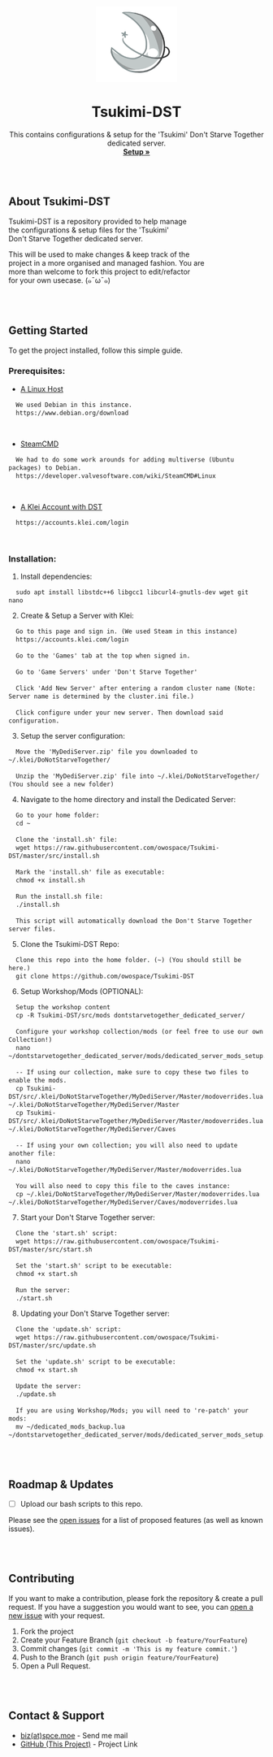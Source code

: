 


<div align="center">

  <img src="https://raw.githubusercontent.com/owospace/spce.moe/master/logo.png" width="160" height="148">
  <h1 align="center">Tsukimi-DST</h1>

  <p align="center">
    This contains configurations & setup for the 'Tsukimi' Don't Starve Together dedicated server.<br>
    <a href="https://github.com/owospace/Tsukimi-DST#getting-started"><strong>Setup »</strong></a>
    <br>
  </p>

</div><br><br>

<div>

  <h2>About Tsukimi-DST</h2>

  Tsukimi-DST is a repository provided to help manage<br>
  the configurations & setup files for the 'Tsukimi'<br>
  Don't Starve Together dedicated server.<br>
  
  This will be used to make changes & keep track of the<br>
  project in a more organised and managed fashion. You are<br>
  more than welcome to fork this project to edit/refactor<br>
  for your own usecase. (๑¯ω¯๑)<br>

</div><br><br>

<div>

  <h2>Getting Started</h2>

  To get the project installed, follow this simple guide.<br>

  <h3>Prerequisites:</h3>

  * [A Linux Host](https://www.debian.org/download)<br>
  ```
    We used Debian in this instance.
    https://www.debian.org/download
  ```
  <br>

  * [SteamCMD](https://developer.valvesoftware.com/wiki/SteamCMD#Linux)<br>
  ```
    We had to do some work arounds for adding multiverse (Ubuntu packages) to Debian.
    https://developer.valvesoftware.com/wiki/SteamCMD#Linux
  ```
  <br>
  
  * [A Klei Account with DST](https://accounts.klei.com/login)<br>
  ```
    https://accounts.klei.com/login
  ```
  <br>

  <h3>Installation:</h3>
  
  1. Install dependencies:<br>
  ```
    sudo apt install libstdc++6 libgcc1 libcurl4-gnutls-dev wget git nano
  ```

  2. Create & Setup a Server with Klei:<br>
  ```
    Go to this page and sign in. (We used Steam in this instance)
    https://accounts.klei.com/login

    Go to the 'Games' tab at the top when signed in.

    Go to 'Game Servers' under 'Don't Starve Together'

    Click 'Add New Server' after entering a random cluster name (Note: Server name is determined by the cluster.ini file.)

    Click configure under your new server. Then download said configuration.
  ```

  3. Setup the server configuration:<br>
  ```
    Move the 'MyDediServer.zip' file you downloaded to ~/.klei/DoNotStarveTogether/
    
    Unzip the 'MyDediServer.zip' file into ~/.klei/DoNotStarveTogether/ (You should see a new folder)
  ```

  4. Navigate to the home directory and install the Dedicated Server:<br>
  ```
    Go to your home folder:
    cd ~

    Clone the 'install.sh' file:
    wget https://raw.githubusercontent.com/owospace/Tsukimi-DST/master/src/install.sh

    Mark the 'install.sh' file as executable:
    chmod +x install.sh

    Run the install.sh file:
    ./install.sh
    
    This script will automatically download the Don't Starve Together server files.
  ```

  5. Clone the Tsukimi-DST Repo:<br>
  ```
    Clone this repo into the home folder. (~) (You should still be here.)
    git clone https://github.com/owospace/Tsukimi-DST
  ```

  6. Setup Workshop/Mods (OPTIONAL):<br>
  ```
    Setup the workshop content
    cp -R Tsukimi-DST/src/mods dontstarvetogether_dedicated_server/

    Configure your workshop collection/mods (or feel free to use our own Collection!)
    nano ~/dontstarvetogether_dedicated_server/mods/dedicated_server_mods_setup.lua

    -- If using our collection, make sure to copy these two files to enable the mods.
    cp Tsukimi-DST/src/.klei/DoNotStarveTogether/MyDediServer/Master/modoverrides.lua ~/.klei/DoNotStarveTogether/MyDediServer/Master
    cp Tsukimi-DST/src/.klei/DoNotStarveTogether/MyDediServer/Master/modoverrides.lua ~/.klei/DoNotStarveTogether/MyDediServer/Caves
    
    -- If using your own collection; you will also need to update another file:
    nano ~/.klei/DoNotStarveTogether/MyDediServer/Master/modoverrides.lua

    You will also need to copy this file to the caves instance:
    cp ~/.klei/DoNotStarveTogether/MyDediServer/Master/modoverrides.lua ~/.klei/DoNotStarveTogether/MyDediServer/Caves/modoverrides.lua
  ```

  7. Start your Don't Starve Together server:<br>
  ```
    Clone the 'start.sh' script:
    wget https://raw.githubusercontent.com/owospace/Tsukimi-DST/master/src/start.sh

    Set the 'start.sh' script to be executable:
    chmod +x start.sh

    Run the server:
    ./start.sh
  ```

  8. Updating your Don't Starve Together server:<br>
  ```
    Clone the 'update.sh' script:
    wget https://raw.githubusercontent.com/owospace/Tsukimi-DST/master/src/update.sh

    Set the 'update.sh' script to be executable:
    chmod +x start.sh

    Update the server:
    ./update.sh

    If you are using Workshop/Mods; you will need to 're-patch' your mods:
    mv ~/dedicated_mods_backup.lua ~/dontstarvetogether_dedicated_server/mods/dedicated_server_mods_setup.lua
  ```

</div><br><br>

<div>

  <h2>Roadmap & Updates</h2>

  - [ ] Upload our bash scripts to this repo.

  <p>Please see the <a href="https://github.com/owospace/Tsukimi-DST/issues">open issues</a> for a list of proposed features (as well as known issues).</p>

</div><br><br>

<div>

  <h2>Contributing</h2>

  <p>If you want to make a contribution, please fork the repository & create a pull request. If you have a suggestion you would want to see, you can <a href="https://github.com/owospace/Tsukimi-DST/issues/new">open a new issue</a> with your request.</p>

  1. Fork the project<br>
  2. Create your Feature Branch (`git checkout -b feature/YourFeature`)<br>
  3. Commit changes (`git commit -m 'This is my feature commit.'`)<br>
  4. Push to the Branch (`git push origin feature/YourFeature`)<br>
  5. Open a Pull Request.

</div><br><br>

<div>

  <h2>Contact & Support</h2>

  * [biz(at)spce.moe](mailto:biz@spce.moe) - Send me mail<br>
  * [GitHub (This Project)](https://github.com/owospace/Tsukimi-DST) - Project Link

</div><br><br>

